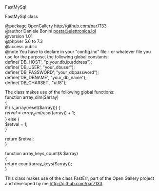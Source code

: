 
FastMySql    

FastMySql class    

@package  OpenGallery http://github.com/par7133   
@author   Daniele Bonini <posta@elettronica.lol>     
@version  1.01     
@phpver   5.6 to 7.3      
@access   public    
@note You have to declare in your "config.inc" file - or whatever file you    
use for the purpose, the following global constants:   
define('DB_HOST', "p:your.db.ip.address");    
define('DB_USER', "your_dbuser");    
define('DB_PASSWORD', "your_dbpassword");    
define('DB_DBNAME', "your_db_name");    
define('DB_CHARSET', "utf8");     

The class makes use of the following global functions:      
function array_dim($array)     
{     
  if (is_array(reset($array))) {     
    $retval = array_dim(reset($array)) + 1;     
  } else {      
    $retval = 1;      
  }     
      
  return $retval;        
}      
       
function array_keys_count(& $array)      
{      
  return count(array_keys($array));      
}     
      
This class makes use of the class FastErr, part of the Open Gallery
project and developed by me http://github.com/par7133

